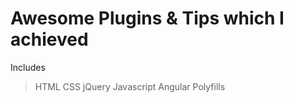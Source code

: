 # Awesome Plugins & Tips which I achieved

Includes

> HTML
> CSS
> jQuery
> Javascript
> Angular
> Polyfills